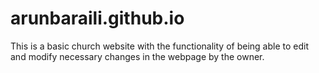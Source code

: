 # arunbaraili.github.io
This is a basic church website with the functionality of being able to edit and modify necessary changes in the webpage by the owner.
